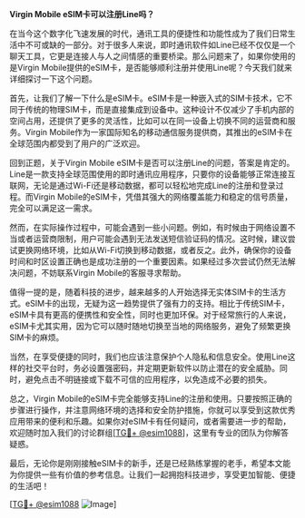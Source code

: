**Virgin Mobile eSIM卡可以注册Line吗？**

在当今这个数字化飞速发展的时代，通讯工具的便捷性和功能性成为了我们日常生活中不可或缺的一部分。对于很多人来说，即时通讯软件如Line已经不仅仅是一个聊天工具，它更是连接人与人之间情感的重要桥梁。那么问题来了，如果你使用的是Virgin Mobile提供的eSIM卡，是否能够顺利注册并使用Line呢？今天我们就来详细探讨一下这个问题。

首先，让我们了解一下什么是eSIM卡。eSIM卡是一种嵌入式的SIM卡技术，它不同于传统的物理SIM卡，而是直接集成到设备中。这种设计不仅减少了手机内部的空间占用，还提供了更多的灵活性，比如可以在同一设备上切换不同的运营商和服务。Virgin Mobile作为一家国际知名的移动通信服务提供商，其推出的eSIM卡在全球范围内都受到了用户的广泛欢迎。

回到正题，关于Virgin Mobile eSIM卡是否可以注册Line的问题，答案是肯定的。Line是一款支持全球范围使用的即时通讯应用程序，只要你的设备能够正常连接互联网，无论是通过Wi-Fi还是移动数据，都可以轻松地完成Line的注册和登录过程。而Virgin Mobile的eSIM卡，凭借其强大的网络覆盖能力和稳定的信号质量，完全可以满足这一需求。

然而，在实际操作过程中，可能会遇到一些小问题。例如，有时候由于网络设置不当或者运营商限制，用户可能会遇到无法发送短信验证码的情况。这时候，建议尝试更换网络环境，比如从Wi-Fi切换到移动数据，或者反之。此外，确保你的设备时间和时区设置正确也是成功注册的一个重要因素。如果经过多次尝试仍然无法解决问题，不妨联系Virgin Mobile的客服寻求帮助。

值得一提的是，随着科技的进步，越来越多的人开始选择无实体SIM卡的生活方式。eSIM卡的出现，无疑为这一趋势提供了强有力的支持。相比于传统SIM卡，eSIM卡具有更高的便携性和安全性，同时也更加环保。对于经常旅行的人来说，eSIM卡尤其实用，因为它可以随时随地切换至当地的网络服务，避免了频繁更换SIM卡的麻烦。

当然，在享受便捷的同时，我们也应该注意保护个人隐私和信息安全。使用Line这样的社交平台时，务必设置强密码，并定期更新软件以防止潜在的安全威胁。同时，避免点击不明链接或下载不可信的应用程序，以免造成不必要的损失。

总之，Virgin Mobile的eSIM卡完全能够支持Line的注册和使用。只要按照正确的步骤进行操作，并注意网络环境的选择和安全防护措施，你就可以享受到这款优秀应用带来的便利和乐趣。如果你对eSIM卡有任何疑问，或者需要进一步的帮助，欢迎随时加入我们的讨论群组[[TG💪+ @esim1088](https://t.me/s/esim1088)]，这里有专业的团队为你解答疑惑。

最后，无论你是刚刚接触eSIM卡的新手，还是已经熟练掌握的老手，希望本文能为你提供一些有价值的参考信息。让我们一起拥抱科技进步，享受更加智能、便捷的生活吧！

[[TG💪+ @esim1088](https://t.me/s/esim1088) ![Image](https://i.postimg.cc/4NQfJmqS/Snipaste-2025-05-13-00-14-12.png)]
